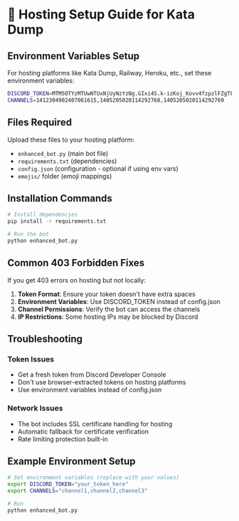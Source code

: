 # 🚀 Hosting Setup Guide for Kata Dump

## Environment Variables Setup

For hosting platforms like Kata Dump, Railway, Heroku, etc., set these environment variables:

```bash
DISCORD_TOKEN=MTM5OTYzMTUwNTUxNjUyNzYzNg.GIxi4S.k-izKoj_Kovv4fzpzlFZgTF5K-vD0IL2Fz6NPk
CHANNELS=1412304902407061615,1405205020114292768,1405205020114292769
```

## Files Required

Upload these files to your hosting platform:
- `enhanced_bot.py` (main bot file)
- `requirements.txt` (dependencies)
- `config.json` (configuration - optional if using env vars)
- `emojis/` folder (emoji mappings)

## Installation Commands

```bash
# Install dependencies
pip install -r requirements.txt

# Run the bot
python enhanced_bot.py
```

## Common 403 Forbidden Fixes

If you get 403 errors on hosting but not locally:

1. **Token Format**: Ensure your token doesn't have extra spaces
2. **Environment Variables**: Use DISCORD_TOKEN instead of config.json
3. **Channel Permissions**: Verify the bot can access the channels
4. **IP Restrictions**: Some hosting IPs may be blocked by Discord

## Troubleshooting

### Token Issues
- Get a fresh token from Discord Developer Console
- Don't use browser-extracted tokens on hosting platforms
- Use environment variables instead of config.json

### Network Issues
- The bot includes SSL certificate handling for hosting
- Automatic fallback for certificate verification
- Rate limiting protection built-in

## Example Environment Setup

```bash
# Set environment variables (replace with your values)
export DISCORD_TOKEN="your_token_here"
export CHANNELS="channel1,channel2,channel3"

# Run
python enhanced_bot.py
```
